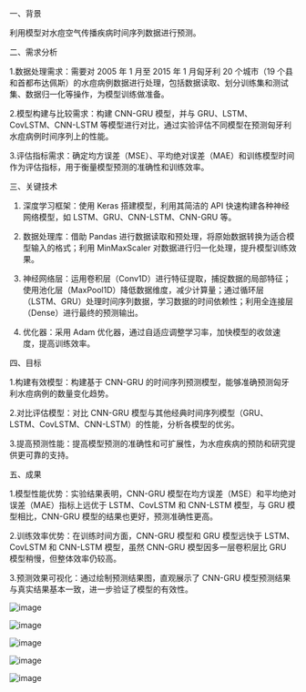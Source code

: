 一、背景

利用模型对水痘空气传播疾病时间序列数据进行预测。

二、需求分析

1.数据处理需求：需要对 2005 年 1 月至 2015 年 1 月匈牙利 20 个城市（19 个县和首都布达佩斯）的水痘病例数据进行处理，包括数据读取、划分训练集和测试集、数据归一化等操作，为模型训练做准备。

2.模型构建与比较需求：构建 CNN-GRU 模型，并与 GRU、LSTM、CovLSTM、CNN-LSTM 等模型进行对比，通过实验评估不同模型在预测匈牙利水痘病例时间序列上的性能。

3.评估指标需求：确定均方误差（MSE）、平均绝对误差（MAE）和训练模型时间作为评估指标，用于衡量模型预测的准确性和训练效率。

三、关键技术

1. 深度学习框架：使用 Keras 搭建模型，利用其简洁的 API 快速构建各种神经网络模型，如 LSTM、GRU、CNN-LSTM、CNN-GRU 等。
   
3. 数据处理库：借助 Pandas 进行数据读取和预处理，将原始数据转换为适合模型输入的格式；利用 MinMaxScaler 对数据进行归一化处理，提升模型训练效果。
   
5. 神经网络层：运用卷积层（Conv1D）进行特征提取，捕捉数据的局部特征；使用池化层（MaxPool1D）降低数据维度，减少计算量；通过循环层（LSTM、GRU）处理时间序列数据，学习数据的时间依赖性；利用全连接层（Dense）进行最终的预测输出。
   
7. 优化器：采用 Adam 优化器，通过自适应调整学习率，加快模型的收敛速度，提高训练效率。
   
四、目标

1.构建有效模型：构建基于 CNN-GRU 的时间序列预测模型，能够准确预测匈牙利水痘病例的数量变化趋势。

2.对比评估模型：对比 CNN-GRU 模型与其他经典时间序列模型（GRU、LSTM、CovLSTM、CNN-LSTM）的性能，分析各模型的优劣。

3.提高预测性能：提高模型预测的准确性和可扩展性，为水痘疾病的预防和研究提供更可靠的支持。

五、成果

1.模型性能优势：实验结果表明，CNN-GRU 模型在均方误差（MSE）和平均绝对误差（MAE）指标上远优于 LSTM、CovLSTM 和 CNN-LSTM 模型，与 GRU 模型相比，CNN-GRU 模型的结果也更好，预测准确性更高。

2.训练效率优势：在训练时间方面，CNN-GRU 模型和 GRU 模型远快于 LSTM、CovLSTM 和 CNN-LSTM 模型，虽然 CNN-GRU 模型因多一层卷积层比 GRU 模型稍慢，但整体效率仍较高。

3.预测效果可视化：通过绘制预测结果图，直观展示了 CNN-GRU 模型预测结果与真实结果基本一致，进一步验证了模型的有效性。

![image](https://github.com/user-attachments/assets/7a46bf86-70c7-4e22-8643-19894e30bc32)

![image](https://github.com/user-attachments/assets/80bd4ec2-2a71-4c29-954a-9627a33c4458)

![image](https://github.com/user-attachments/assets/ffc698a4-bb4a-4405-a651-302d53032c55)

![image](https://github.com/user-attachments/assets/e18384fc-e3b2-4ad7-9c46-67c43c5f2b41)

![image](https://github.com/user-attachments/assets/c8f9cd81-aaff-41fd-9b7a-f21d9ea5577b)
